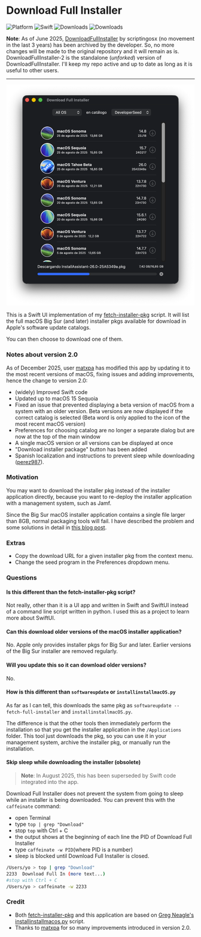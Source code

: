 # Download Full Installer

![Platform](https://img.shields.io/badge/macOS-11+-lavender.svg)
![Swift](https://img.shields.io/badge/Swift-5.5-orange.svg)
![Downloads](https://img.shields.io/github/downloads/perez987/DownloadFullInstaller/total?label=Downloads&color=00cd00)
![Downloads](https://img.shields.io/github/downloads/perez987/DownloadFullInstaller/latest/total?label=Latest&color=00cd00)
<!--![Downloads](https://img.shields.io/github/downloads/perez987/DownloadFullInstaller/2.0.2-52/total?label=v2.0.2-52&color=00cd00)
![Downloads](https://img.shields.io/github/downloads/perez987/DownloadFullInstaller/2.0.3-57/total?label=v2.0.3-57&color=00cd00)
![Downloads](https://img.shields.io/github/downloads/perez987/DownloadFullInstaller/2.0.3-71/total?label=v2.0.3-71&color=00cd00)
![Downloads](https://img.shields.io/github/downloads/perez987/DownloadFullInstaller/total?label=Downloads&color=00cd00) 
![Downloads](https://img.shields.io/github/downloads/perez987/DownloadFullInstaller/total?label=Downloads&color=00cd00)
<!-- ![Swift](https://img.shields.io/badge/Swift-5.5-orange.svg)
![Downloads](https://img.shields.io/github/downloads/perez987/DownloadFullInstaller/total?label=Downloads&color=00cd00) 
[![Ask DeepWiki](https://deepwiki.com/badge.svg)](https://deepwiki.com/perez987/DownloadFullInstaller)
![Downloads](https://img.shields.io/badge/Downloads-43-00cd00) -->

**Note**: As of June 2025, [DownloadFullInstaller](https://github.com/scriptingosx/DownloadFullInstaller) by scriptingosx (no movement in the last 3 years) has been archived by the developer. So, no more changes will be made to the original repository and it will remain as is.<br>
DownloadFullInstaller-2 is the standalone (*unforked*) version of DownloadFullInstaller. I'll keep my repo active and up to date as long as it is useful to other users.

---

<img src="DownloadFullInstaller-2.png" width="560px">

This is a Swift UI implementation of my [fetch-installer-pkg](https://github.com/scriptingosx/fetch-installer-pkg) script. It will list the full macOS Big Sur (and later) installer pkgs available for download in Apple's software update catalogs.

You can then choose to download one of them.

### Notes about version 2.0

As of December 2025, user [matxpa](https://github.com/matxpa) has modified this app by updating it to the most recent versions of macOS, fixing issues and adding improvements, hence the change to version 2.0:

* (widely) Improved Swift code
* Updated up to macOS 15 Sequoia
* Fixed an issue that prevented displaying a beta version of macOS from a system with an older version. Beta versions are now displayed if the correct catalog is selected (Beta word is only applied to the icon of the most recent macOS version)
* Preferences for choosing catalog are no longer a separate dialog but are now at the top of the main window
* A single macOS version or all versions can be displayed at once
* "Download installer package" button has been added
* Spanish localization and instructions to prevent sleep while downloading ([perez987](https://github.com/perez987)).

### Motivation

You may want to download the installer pkg instead of the installer application directly, because you want to re-deploy the installer application with a management system, such as Jamf. 

Since the Big Sur macOS installer application contains a single file larger than 8GB, normal packaging tools will fail. I have described the problem and some solutions in detail in [this blog post](https://scriptingosx.com/2020/11/deploying-the-big-sur-installer-application/).

### Extras

- Copy the download URL for a given installer pkg from the context menu.
- Change the seed program in the Preferences dropdown menu.

### Questions

#### Is this different than the fetch-installer-pkg script?

Not really, other than it is a UI app and written in Swift and SwiftUI instead of a command line script written in python. I used this as a project to learn more about SwiftUI.

#### Can this download older versions of the macOS installer application?

No. Apple only provides installer pkgs for Big Sur and later. Earlier versions of the Big Sur installer are removed regularly.

#### Will you update this so it can download older versions?

No.

#### How is this different than `softwareupdate` or `installinstallmacOS.py`

As far as I can tell, this downloads the same pkg as `softwareupdate --fetch-full-installer` and `installinstallmacOS.py`.

The difference is that the other tools then immediately perform the installation so that you get the installer application in the `/Applications` folder. This tool just downloads the pkg, so you can use it in your management system, archive the installer pkg, or manually run the installation.

#### Skip sleep while downloading the installer (obsolete)

> **Note**: In August 2025, this has been superseded by Swift code integrated into the app.

Download Full Installer does not prevent the system from going to sleep while an installer is being downloaded. You can prevent this with the `caffeinate` command:

- open Terminal
- type `top | grep "Download"`
- stop `top` with Ctrl + C
- the output shows at the beginning of each line the PID of Download Full Installer
- type `caffeinate -w PID`(where PID is a number)
- sleep is blocked until Download Full Installer is closed.

``` bash
/Users/yo > top | grep "Download"
2233  Download Full In (more text...)
#stop with Ctrl + C
/Users/yo > caffeinate -w 2233
```

### Credit

- Both [fetch-installer-pkg](https://github.com/scriptingosx/fetch-installer-pkg) and this application are based on [Greg Neagle's installinstallmacos.py](https://github.com/munki/macadmin-scripts/blob/main/installinstallmacos.py) script.
- Thanks to [matxpa](https://github.com/matxpa) for so many improvements introduced in version 2.0.

